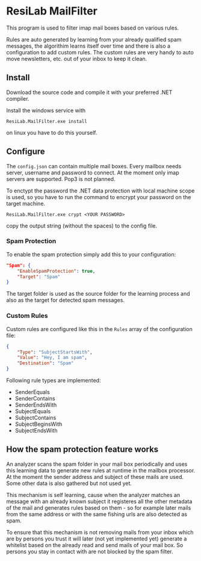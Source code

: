 # ResiLab MailFilter
This program is used to filter imap mail boxes based on various rules.

Rules are auto generated by learning from your already qualified spam messages,
the algorithim learns itself over time and there is also a configuration
to add custom rules. The custom rules are very handy to auto move newsletters, etc.
out of your inbox to keep it clean.

## Install
Download the source code and compile it with your preferred .NET compiler.

Install the windows service with 

```
ResiLab.MailFilter.exe install
```

on linux you have to do this yourself.

## Configure
The `config.json` can contain multiple mail boxes. Every mailbox needs server, username
and password to connect. At the moment only imap servers are supported. Pop3 is not planned.

To enctypt the password the .NET data protection with local machine scope is used, so you 
have to run the command to encrypt your password on the target machine.

```
ResiLab.MailFilter.exe crypt <YOUR PASSWORD>
```

copy the output string (without the spaces) to the config file.


### Spam Protection
To enable the spam protection simply add this to your configuration:

```json
"Spam": {
    "EnableSpamProtection": true,
    "Target": "Spam"
}
```
The target folder is used as the source folder for the learning process and also as the target for
detected spam messages.

### Custom Rules
Custom rules are configured like this in the `Rules` array of the configuration file:

```json
{
    "Type": "SubjectStartsWith",
    "Value": "Hey, I am spam",
    "Destination": "Spam"
}
```

Following rule types are implemented:

- SenderEquals
- SenderContains
- SenderEndsWith
- SubjectEquals
- SubjectContains
- SubjectBeginsWith
- SubjectEndsWith

## How the spam protection feature works
An analyzer scans the spam folder in your mail box periodically and uses this learning
data to generate new rules at runtime in the mailbox processor.
At the moment the sender address and subject of these mails are used. Some other data 
is also gathered but not used yet.

This mechanism is self learning, cause when the analyzer matches an message with an already
known subject it registeres all the other metadata of the mail and generates rules based 
on them - so for example later mails from the same address or with the same fishing urls 
are also detected as spam.

To ensure that this mechanism is not removing mails from your inbox which are by persons
you trust it will later (not yet implemented yet) generate a whitelist based on the already
read and send mails of your mail box. So persons you stay in contact with are not
blocked by the spam filter.
